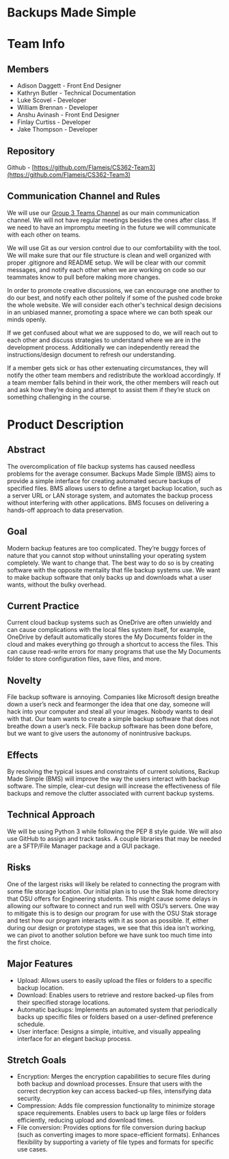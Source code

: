 # Backups Made Simple


# Team Info


## Members



* Adison Daggett - Front End Designer
* Kathryn Butler - Technical Documentation
* Luke Scovel - Developer
* William Brennan - Developer
* Anshu Avinash - Front End Designer
* Finlay Curtiss - Developer
* Jake Thompson - Developer


## Repository

Github - [https://github.com/Flameis/CS362-Team3](https://github.com/Flameis/CS362-Team3)


## Communication Channel and Rules

We will use our [Group 3 Teams Channel](https://teams.microsoft.com/l/channel/19%3A4f4Dg2-8alb-Sk4azlT_QzlGREICbvs8F2kc0NsZQDA1%40thread.tacv2/General?groupId=8502a300-f257-47d6-a2b6-f26eab4f2b26) as our main communication channel. We will not have regular meetings besides the ones after class. If we need to have an impromptu meeting in the future we will communicate with each other on teams. 

We will use Git as our version control due to our comfortability with the tool. We will make sure that our file structure is clean and well organized with proper .gitignore and README setup. We will be clear with our commit messages, and notify each other when we are working on code so our teammates know to pull before making more changes.

In order to promote creative discussions, we can encourage one another to do our best, and notify each other politely if some of the pushed code broke the whole website. We will consider each other's technical design decisions in an unbiased manner, promoting a space where we can both speak our minds openly.

If we get confused about what we are supposed to do, we will reach out to each other and discuss strategies to understand where we are in the development process. Additionally we can independently reread the instructions/design document to refresh our understanding.

If a member gets sick or has other extenuating circumstances, they will notify the other team members and redistribute the workload accordingly. If a team member falls behind in their work, the other members will reach out and ask how they’re doing and attempt to assist them if they’re stuck on something challenging in the course.


# Product Description


## Abstract

The overcomplication of file backup systems has caused needless problems for the average consumer. Backups Made Simple (BMS) aims to provide a simple interface for creating automated secure backups of specified files. BMS allows users to define a target backup location, such as a server URL or LAN storage system, and automates the backup process without interfering with other applications. BMS focuses on delivering a hands-off approach to data preservation.


## Goal

Modern backup features are too complicated. They’re buggy forces of nature that you cannot stop without uninstalling your operating system completely. We want to change that. The best way to do so is by creating software with the opposite mentality that file backup systems use. We want to make backup software that only backs up and downloads what a user wants, without the bulky overhead.


## Current Practice

Current cloud backup systems such as OneDrive are often unwieldy and can cause complications with the local files system itself, for example, OneDrive by default automatically stores the My Documents folder in the cloud and makes everything go through a shortcut to access the files. This can cause read-write errors for many programs that use the My Documents folder to store configuration files, save files, and more.


## Novelty

File backup software is annoying. Companies like Microsoft design breathe down a user’s neck and fearmonger the idea that one day, someone will hack into your computer and steal all your images. Nobody wants to deal with that. Our team wants to create a simple backup software that does not breathe down a user’s neck. File backup software has been done before, but we want to give users the autonomy of nonintrusive backups.


## Effects

By resolving the typical issues and constraints of current solutions, Backup Made Simple (BMS) will improve the way the users interact with backup software. The simple, clear-cut design will increase the effectiveness of file backups and remove the clutter associated with current backup systems.


## Technical Approach

We will be using Python 3 while following the PEP 8 style guide. We will also use GitHub to assign and track tasks. A couple libraries that may be needed are a SFTP/File Manager package and a GUI package.


## Risks

One of the largest risks will likely be related to connecting the program with some file storage location. Our initial plan is to use the Stak home directory that OSU offers for Engineering students. This might cause some delays in allowing our software to connect and run well with OSU’s servers. One way to mitigate this is to design our program for use with the OSU Stak storage and test how our program interacts with it as soon as possible. If, either during our design or prototype stages, we see that this idea isn’t working, we can pivot to another solution before we have sunk too much time into the first choice. 


## Major Features



* Upload: Allows users to easily upload the files or folders to a specific backup location.
* Download: Enables users to retrieve and restore backed-up files from their specified storage locations.
* Automatic backups: Implements an automated system that periodically backs up specific files or folders based on a user-defined preference schedule.
* User interface: Designs a simple, intuitive, and visually appealing interface for an elegant backup process.


## Stretch Goals



* Encryption: Merges the encryption capabilities to secure files during both backup and download processes. Ensure that users with the correct decryption key can access backed-up files, intensifying data security.
* Compression: Adds file compression functionality to minimize storage space requirements. Enables users to back up large files or folders efficiently, reducing upload and download times. 
*  File conversion: Provides options for file conversion during backup (such as converting images to more space-efficient formats). Enhances flexibility by supporting a variety of file types and formats for specific use cases. 
